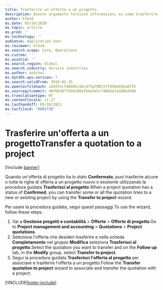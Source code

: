 ```yaml
---
title: Trasferire un'offerta a un progetto
description: Questo argomento fornisce informazioni su come trasferire un'offerta a un progetto nuovo o esistente.
author: kfend
ms.date: 05/28/2020
ms.topic: article
ms.prod: ''
ms.technology: ''
audience: Application User
ms.reviewer: kfend
ms.search.scope: Core, Operations
ms.custom: ''
ms.assetid: ''
ms.search.region: Global
ms.search.industry: Service industries
ms.author: andchoi
ms.dyn365.ops.version: 7
ms.search.validFrom: 2019-01-15
ms.openlocfilehash: 1d4d7ecfd8685c56cd73a780727f939eb58a8755
ms.sourcegitcommit: 40f68387f594180af64a5e5c748b6efa188bd300
ms.translationtype: HT
ms.contentlocale: it-IT
ms.lasthandoff: 05/10/2021
ms.locfileid: "6002736"
---
```

# <a name="transfer-a-quotation-to-a-project"></a><span data-ttu-id="b62e6-103">Trasferire un'offerta a un progetto</span><span class="sxs-lookup"><span data-stu-id="b62e6-103">Transfer a quotation to a project</span></span>

[!include [banner](../includes/banner.md)]

<span data-ttu-id="b62e6-104">Quando un'offerta di progetto ha lo stato **Confermato**, puoi trasferire alcune o tutte le righe di offerta a un progetto nuovo o esistente utilizzando la procedura guidata **Trasferisci al progetto**.</span><span class="sxs-lookup"><span data-stu-id="b62e6-104">When a project quotation has a status of **Confirmed**, you can transfer some or all the quotation lines to a new or existing project by using the **Transfer to project** wizard.</span></span> 

<span data-ttu-id="b62e6-105">Per usare la procedura guidata, segui questi passaggi.</span><span class="sxs-lookup"><span data-stu-id="b62e6-105">To use the wizard, follow these steps.</span></span>

1. <span data-ttu-id="b62e6-106">Vai a **Gestione progetti e contabilità** > **Offerte** > **Offerte di progetto**.</span><span class="sxs-lookup"><span data-stu-id="b62e6-106">Go to **Project management and accounting** > **Quotations** > **Project quotations**.</span></span>
2. <span data-ttu-id="b62e6-107">Seleziona l'offerta che desideri trasferire e nella scheda **Completamento** nel gruppo **Modifica** seleziona **Trasferisci al progetto**.</span><span class="sxs-lookup"><span data-stu-id="b62e6-107">Select the quotation you want to transfer and on the **Follow up** tab, in the **Modify** group, select **Transfer to project**.</span></span>
3. <span data-ttu-id="b62e6-108">Segui la procedura guidata **Trasferisci l'offerta al progetto** per associare e trasferire l'offerta a un progetto.</span><span class="sxs-lookup"><span data-stu-id="b62e6-108">Follow the **Transfer quotation to project** wizard to associate and transfer the quotation with a project.</span></span>


[!INCLUDE[footer-include](../includes/footer-banner.md)]